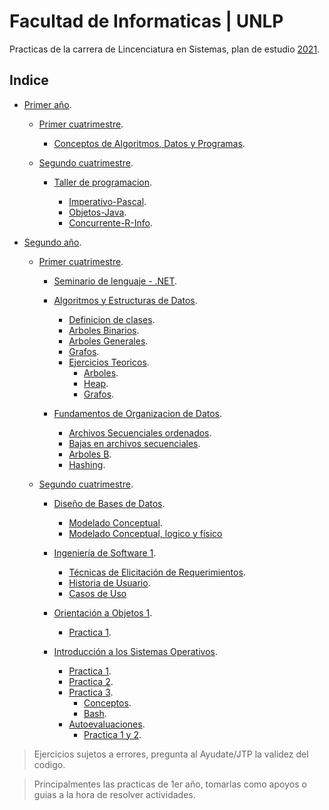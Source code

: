 # Facultad de Informaticas | UNLP

Practicas de la carrera de Lincenciatura en Sistemas, plan de estudio [2021](https://www.info.unlp.edu.ar/licenciatura-en-sistemas-plan-2021/).

## Indice

* [Primer año](https://github.com/juani48/Facultad-Practicas/tree/main/1ro).

  * [Primer cuatrimestre](https://github.com/juani48/Facultad-Practicas/tree/main/1ro/1-Cutrimestre).
    * [Conceptos de Algoritmos, Datos y Programas](https://github.com/juani48/Facultad-Practicas/tree/main/1ro/1-Cutrimestre/CADP).

  * [Segundo cuatrimestre](https://github.com/juani48/Facultad-Practicas/tree/main/1ro/2-Cutrimestre).
 
    * [Taller de programacion](https://github.com/juani48/Facultad-Practicas/tree/main/1ro/2-Cutrimestre/TallerDeProgramacion).

      * [Imperativo-Pascal](https://github.com/juani48/Facultad-Practicas/tree/main/1ro/2-Cutrimestre/TallerDeProgramacion/1-Imperativo%20(Pascal)).
      * [Objetos-Java](https://github.com/juani48/Facultad-Practicas/tree/main/1ro/2-Cutrimestre/TallerDeProgramacion/2-Objetos%20(Java)).
      * [Concurrente-R-Info](https://github.com/juani48/Facultad-Practicas/tree/main/1ro/2-Cutrimestre/TallerDeProgramacion/3-Concurrente%20(r-info)).

* [Segundo año](https://github.com/juani48/Facultad-Practicas/tree/main/2do).
 
  * [Primer cuatrimestre](https://github.com/juani48/Facultad-Practicas/tree/main/2do/1er%20Cuatrimestre).
    
    * [Seminario de lenguaje - .NET](https://github.com/juani48/Facultad-Practicas/tree/main/2do/1er%20Cuatrimestre).
      
    * [Algoritmos y Estructuras de Datos](https://github.com/juani48/Facultad-Practicas/tree/main/2do/1er%20Cuatrimestre/AyED).
      * [Definicion de clases](https://github.com/juani48/Facultad-Practicas/tree/main/2do/1er%20Cuatrimestre/AyED/JavaClases).
      * [Arboles Binarios](https://github.com/juani48/Facultad-Practicas/tree/main/2do/1er%20Cuatrimestre/AyED/Practica2-ArbolesBInarios).
      * [Arboles Generales](https://github.com/juani48/Facultad-Practicas/tree/main/2do/1er%20Cuatrimestre/AyED/Practica3-ArbolesGenerales).
      * [Grafos](https://github.com/juani48/Facultad-Practicas/tree/main/2do/1er%20Cuatrimestre/AyED/Pratica5-Grafos).
      * [Ejercicios Teoricos](https://github.com/juani48/Facultad-Practicas/tree/main/2do/1er%20Cuatrimestre/AyED/EjercitacionTeorica).
         - [Arboles](https://github.com/juani48/Facultad-Practicas/tree/main/2do/1er%20Cuatrimestre/AyED/EjercitacionTeorica/1-Arboles).
         - [Heap](https://github.com/juani48/Facultad-Practicas/tree/main/2do/1er%20Cuatrimestre/AyED/EjercitacionTeorica/2-Heap).
         - [Grafos](https://github.com/juani48/Facultad-Practicas/tree/main/2do/1er%20Cuatrimestre/AyED/EjercitacionTeorica/3-Grafos).
           
    * [Fundamentos de Organizacion de Datos](https://github.com/juani48/Facultad-Practicas/tree/main/2do/1er%20Cuatrimestre/FOD).
      * [Archivos Secuenciales ordenados](https://github.com/juani48/Facultad-Practicas/tree/main/2do/1er%20Cuatrimestre/FOD/Practica2-Algor%C3%ADtmica%20Cl%C3%A1sica).
      * [Bajas en archivos secuenciales](https://github.com/juani48/Facultad-Practicas/tree/main/2do/1er%20Cuatrimestre/FOD/Practica3-Bajas).
      * [Arboles B](https://github.com/juani48/Facultad-Practicas/tree/main/2do/1er%20Cuatrimestre/FOD/Practica4-Arboles).
      * [Hashing](https://github.com/juani48/Facultad-Practicas/tree/main/2do/1er%20Cuatrimestre/FOD/Practica5-Hashing).

  * [Segundo cuatrimestre](https://github.com/juani48/Facultad-Practicas/tree/main/2do/2do%20Cuatrimestre).
    
    * [Diseño de Bases de Datos](https://github.com/juani48/Facultad-Practicas/tree/main/2do/2do%20Cuatrimestre/DBD).
      * [Modelado Conceptual](https://github.com/juani48/Facultad-Practicas/tree/main/2do/2do%20Cuatrimestre/DBD/Practica%201).
      * [Modelado Conceptual, logico y físico](https://github.com/juani48/Facultad-Practicas/tree/main/2do/2do%20Cuatrimestre/DBD/Practica%202)
      
    * [Ingeniería de Software 1](https://github.com/juani48/Facultad-Practicas/tree/main/2do/2do%20Cuatrimestre/IS1).
      * [Técnicas de Elicitación de Requerimientos](https://github.com/juani48/Facultad-Practicas/tree/main/2do/2do%20Cuatrimestre/IS1/Practica-1).
      * [Historia de Usuario](https://github.com/juani48/Facultad-Practicas/tree/main/2do/2do%20Cuatrimestre/IS1/Practica-2).
      * [Casos de Uso](https://github.com/juani48/Facultad-Practicas/tree/main/2do/2do%20Cuatrimestre/IS1/Practica-3)
  
    * [Orientación a Objetos 1](https://github.com/juani48/Facultad-Practicas/tree/main/2do/2do%20Cuatrimestre/OO1).
      * [Practica 1](https://github.com/juani48/Facultad-Practicas/tree/main/2do/2do%20Cuatrimestre/OO1/Practica1).

    * [Introducción a los Sistemas Operativos](https://github.com/juani48/Facultad-Practicas/tree/main/2do/2do%20Cuatrimestre/ISO).
      * [Practica 1](https://github.com/juani48/Facultad-Practicas/tree/main/2do/2do%20Cuatrimestre/ISO/Practica%201).
      * [Practica 2](https://github.com/juani48/Facultad-Practicas/tree/main/2do/2do%20Cuatrimestre/ISO/Practica%202).
      * [Practica 3](https://github.com/juani48/Facultad-Practicas/tree/main/2do/2do%20Cuatrimestre/ISO/Practica%203).
        * [Conceptos](https://github.com/juani48/Facultad-Practicas/tree/main/2do/2do%20Cuatrimestre/ISO/Practica%203/Conceptos).
        * [Bash](https://github.com/juani48/Facultad-Practicas/tree/main/2do/2do%20Cuatrimestre/ISO/Practica%203/Scripts).
      * [Autoevaluaciones](https://github.com/juani48/Facultad-Practicas/tree/main/2do/2do%20Cuatrimestre/ISO/Autoevaluaciones).
        * [Practica 1 y 2](https://github.com/juani48/Facultad-Practicas/blob/main/2do/2do%20Cuatrimestre/ISO/Autoevaluaciones/Practica%201%20y%202.md).

>Ejercicios sujetos a errores, pregunta al Ayudate/JTP la validez del codigo.

>Principalmentes las practicas de 1er año, tomarlas como apoyos o guias a la hora de resolver actividades.
